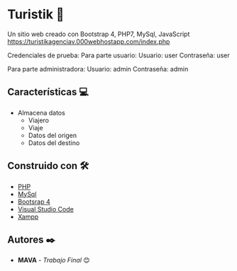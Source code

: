 # Turistik 🛫

Un sitio web creado con Bootstrap 4, PHP7, MySql, JavaScript
https://turistikagenciav.000webhostapp.com/index.php

Credenciales de prueba:
Para parte usuario:
  Usuario: user
  Contraseña: user

Para parte administradora:
  Usuario: admin
  Contraseña: admin



## Características 💻
* Almacena datos 
  - Viajero
  - Viaje
  - Datos del origen 
  - Datos del destino 

## Construido con 🛠️
* [PHP](https://www.php.net/downloads.php)
* [MySql](https://dev.mysql.com/downloads/)
* [Bootsrap 4](https://getbootstrap.com/)
* [Visual Studio Code](https://code.visualstudio.com/) 
* [Xampp](https://www.apachefriends.org/es/download.html)

## Autores ✒️

* **MAVA** - *Trabajo Final* 😊
